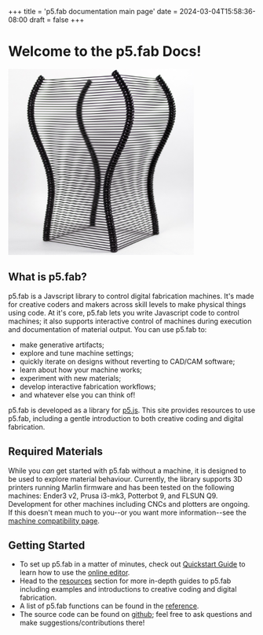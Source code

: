 +++
title = 'p5.fab documentation main page'
date = 2024-03-04T15:58:36-08:00
draft = false
+++

<h1>Welcome to the <span class="fab">p5.fab</span> Docs!</h1>
<img src="./images/teaser.jpg" width="75%">


## What is <span class="fab">p5.fab</span>?
<span class="fab">p5.fab</span> is a Javscript library to control digital fabrication machines. It's made for creative coders and makers across skill levels to make physical things using code. At it's core, <span class="fab">p5.fab</span> lets you write Javascript code to control machines; it also supports interactive control of machines during execution and documentation of material output. You can use <span class="fab">p5.fab</span> to:

  - make generative artifacts;
  - explore and tune machine settings;
  - quickly iterate on designs without reverting to CAD/CAM software;
  - learn about how your machine works;
  - experiment with new materials;
  - develop interactive fabrication workflows;
  - and whatever else you can think of!

<span class='fab'>p5.fab</span> is developed as a library for <a href="https://p5js.org/">p5.js</a>. This site provides resources to use <span class='fab'>p5.fab</span>, including a gentle introduction to both creative coding and digital fabrication.

## Required Materials
While you _can_ get started with <span class='fab'>p5.fab</span> without a machine, it is designed to be used to explore material behaviour. Currently, the library supports 3D printers running Marlin firmware and has been tested on the following machines: Ender3 v2, Prusa i3-mk3, Potterbot 9, and FLSUN Q9. Development for other machines including CNCs and plotters are ongoing. If this doesn't mean much to you--or you want more information--see the <a href="docs/machine-compatibility"> machine compatibility page</a>. 

## Getting Started
- To set up <span class='fab'>p5.fab</span> in a matter of minutes, check out <a href="docs/quickstart">Quickstart Guide</a> to learn how to use the <a href="https://machineagency.github.io/p5.fab/editor/index.html">online editor</a>.
- Head to the <a href="docs/resources">resources</a> section for more in-depth guides to <span class='fab'>p5.fab</span> including examples and introductions to creative coding and digital fabrication.
- A list of  <span class='fab'>p5.fab</span> functions can be found in the <a href="docs/reference">reference</a>.
- The source code can be found on <a href="https://github.com/machineagency/p5.fab">github</a>; feel free to ask questions and make suggestions/contributions there!